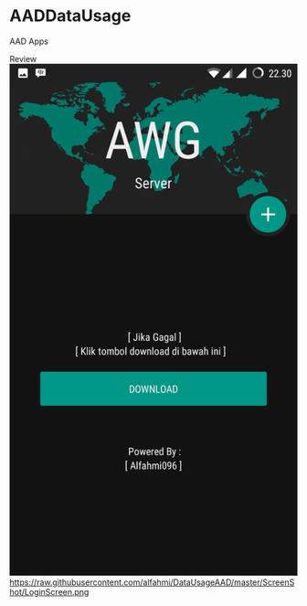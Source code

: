 # AADDataUsage
AAD Apps

Review
<img src="https://raw.githubusercontent.com/alfahmi/DataUsageAAD/master/ScreenShot/DownloadDialog.png">https://raw.githubusercontent.com/alfahmi/DataUsageAAD/master/ScreenShot/LoginScreen.png
